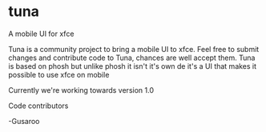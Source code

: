 # tuna
A mobile UI for xfce

Tuna is a community project to bring a mobile UI to xfce. 
Feel free to submit changes and contribute code to Tuna, chances are well accept them.
Tuna is based on phosh but unlike phosh it isn't it's own de it's a UI that makes it possible to use xfce on mobile

Currently we're working towards version 1.0

Code contributors

-Gusaroo
